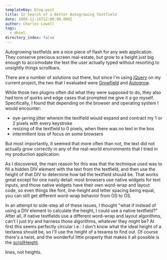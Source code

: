 ```yaml
---
templateKey: blog-post
title: In Search of a Better Autogrowing Textfield
date: 2008-12-16T12:00:00.000Z
author: Charles Lowell
tags: 
  - dhtml
directory_index: false
---
```


Autogrowing textfields are a nice piece of flash for any web application. They conserve precious screen real-estate, but grow to a height just big enough to accomodate the text the user actually typed without resorting to unsightly things scrollbars.

There are a number of solutions out there, but since I'm using <a target="_blank" href="http://jquery.com">jQuery</a> on my current project, the two that I evaluated were <a href="http://plugins.jquery.com/project/Growfield" target="_blank">Growfield</a> and <a target="_blank" href="http://plugins.jquery.com/project/Autogrow">Autogrow</a>.

While those two plugins often did what they were supposed to do, they also had tons of quirks and edge cases that prompted me give it a go myself. Specifically, I found that depending on the browser and operating system I would encounter:

* eye-jarring jitter wherein the textfield would expand and contract my 1 or 2 pixels with every keystroke</li>
* resizing of the textfield to 0 pixels, when there was no text in the box
* intermittent loss of focus on some browsers</li>

But most importantly, it seemed that more often than not, the text did not actually grow correctly in any of the real-world environments that I tried in my production application.

As I discovered, the main reason for this was that the technique used was to fill a hidden DIV element with the text from the textfield, and then use the height of that DIV to determine how tall the textfield should be. That works great except for one nasty detail: most browsers use native widgets for text inputs, and those native widgets have their own word-wrap and layout code, so even things like font, line-height and letter spacing being equal, you can still get different word-wrap behavior from OS to OS.

In an attempt to side-step all of these issues, I thought "what if instead of using a DIV element to calculate the height, I could use a native textfield?" After all, if native textfields use a different word-wrap and layout algorithms, can't I just try and harness those algorithms, whatever they might be? At first this seems perfectly circular i.e.: I don't know what the ideal height of a textarea should be, so I'll use the height of a texarea to find out. Of course there's a twist, and the wonderful little property that makes it all possible is the <a target="_blank" href="https://developer.mozilla.org/en/DOM/element.scrollHeight">scrollHeight</a>.

lines, not heights.
